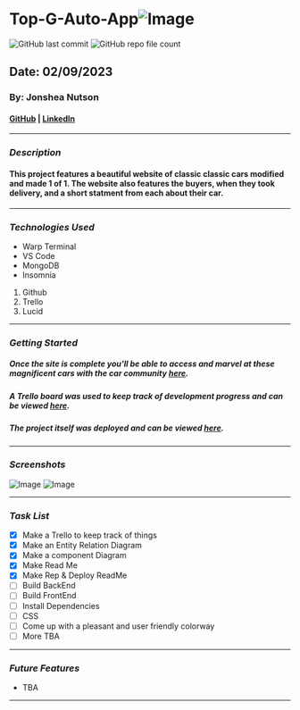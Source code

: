 # Top-G-Auto-App![Image](./%F0%9F%92%A3Top-G-Auto-App%F0%9F%92%A3.png)

![GitHub last commit](https://img.shields.io/github/last-commit/yuurierusan/Top-G-Auto-App)
![GitHub repo file count](https://img.shields.io/github/directory-file-count/yuurierusan/Top-G-Auto-App)

## Date: 02/09/2023

### By: Jonshea Nutson

#### [GitHub](https://github.com/yuurierusan) | [LinkedIn](https://linkedin.com/jonshean)

---

### **_Description_**

#### This project features a beautiful website of classic classic cars modified and made 1 of 1. The website also features the buyers, when they took delivery, and a short statment from each about their car.

---

### **_Technologies Used_**

-   Warp Terminal
-   VS Code
-   MongoDB
-   Insomnia

1. Github
2. Trello
3. Lucid

---

### **_Getting Started_**

##### Once the site is complete you'll be able to access and marvel at these magnificent cars with the car community [here]().

##### A Trello board was used to keep track of development progress and can be viewed [here](https://trello.com/invite/b/OPazj8RS/ATTI83b09a03dd5606e6c8d2472303eb86a850A2BF6D/top-g-auto).

##### The project itself was deployed and can be viewed [here](https://github.com/yuurierusan/Top-G-Auto-App).

---

### **_Screenshots_**

![Image]()
![Image]()

---

### **_Task List_**

-   [x] Make a Trello to keep track of things
-   [x] Make an Entity Relation Diagram
-   [x] Make a component Diagram
-   [x] Make Read Me
-   [x] Make Rep & Deploy ReadMe
-   [ ] Build BackEnd
-   [ ] Build FrontEnd
-   [ ] Install Dependencies
-   [ ] CSS
-   [ ] Come up with a pleasant and user friendly colorway
-   [ ] More TBA

---

### **_Future Features_**

-   TBA

---
